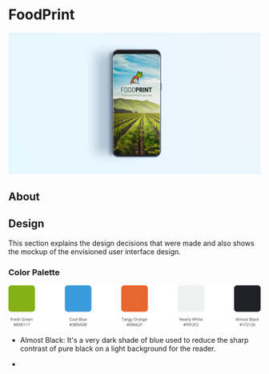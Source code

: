 # FoodPrint

![AppLanding](https://github.com/hKedia/foodprint/blob/master/documentation/landing.png)

## About

## Design

This section explains the design decisions that were made and also shows the mockup of the envisioned user interface design.

### Color Palette

![ColorPalette](https://github.com/hKedia/foodprint/blob/master/documentation/palette.png)

* Almost Black: It's a very dark shade of blue used to reduce the sharp contrast of pure black on a light background for the reader.

* 
